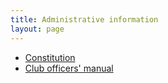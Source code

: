 ```yaml
---
title: Administrative information
layout: page
---
```


- [Constitution](constitution)
- [Club officers' manual](http://hcmid.github.io/officersmanual/)


